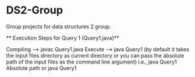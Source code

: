 # DS2-Group
 Group projects for data structures 2 group.

**
Execution Steps for Query 1 (Query1.java)**

Compiling --> javac Query1.java
Execute --> java Query1 (by default it takes the input files directory as current directory or you can pass the absolute path of the input files as the command line argument) i.e., java Query1 Absolute path or java Query1 
